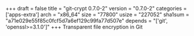 +++
draft = false
title = "git-crypt 0.7.0-2"
version = "0.7.0-2"
categories = ['apps-extra']
arch = "x86_64"
size = "77800"
usize = "227052"
sha1sum = "a71e029e55f85c0fcf5d7a6ef129c99fa77d507e"
depends = "['git', 'openssl>=3.1.0']"
+++
Transparent file encryption in Git